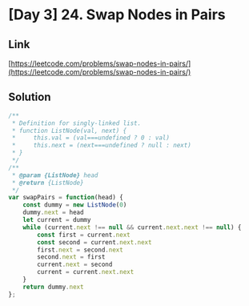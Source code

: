 # [Day 3] 24. Swap Nodes in Pairs

<a name="laBz2"></a>
## Link
[https://leetcode.com/problems/swap-nodes-in-pairs/](https://leetcode.com/problems/swap-nodes-in-pairs/)
<a name="faYlf"></a>
## Solution
```javascript
/**
 * Definition for singly-linked list.
 * function ListNode(val, next) {
 *     this.val = (val===undefined ? 0 : val)
 *     this.next = (next===undefined ? null : next)
 * }
 */
/**
 * @param {ListNode} head
 * @return {ListNode}
 */
var swapPairs = function(head) {
    const dummy = new ListNode(0)
    dummy.next = head
    let current = dummy
    while (current.next !== null && current.next.next !== null) {
        const first = current.next
        const second = current.next.next
        first.next = second.next
        second.next = first
        current.next = second
        current = current.next.next
    }
    return dummy.next
};
```


